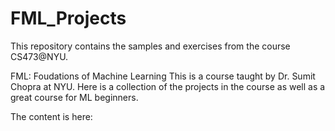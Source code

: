 # FML_Projects
This repository contains the samples and exercises from the course CS473@NYU.

FML: Foudations of Machine Learning
This is a course taught by Dr. Sumit Chopra at NYU. Here is a collection of the projects in the course as well as a great course for ML beginners.

The content is here:

